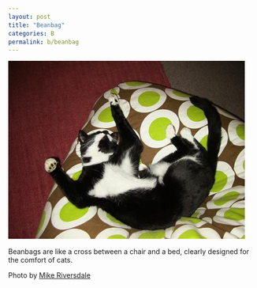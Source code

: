 ```yaml
---
layout: post
title: "Beanbag"
categories: B
permalink: b/beanbag
---
```


<img src="/images/b/beanbag.jpg">

Beanbags are like a cross between a chair and a bed, clearly designed for the comfort of cats.

Photo by <a href="http://www.flickr.com/photos/mike_riversdale/3335359655/">Mike Riversdale</a>